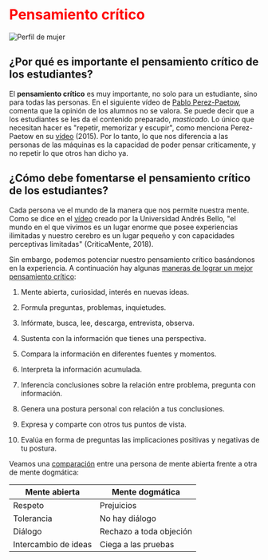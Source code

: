 # <span style="color:red">Pensamiento crítico</span>

![Perfil de mujer](https://lamenteesmaravillosa.com/wp-content/uploads/2018/02/perfil-de-cabeza-de-mujer.jpg) 

## ¿Por qué es importante el pensamiento crítico de los estudiantes?  

El **pensamiento crítico** es muy importante, no solo para un estudiante, sino para todas las personas. En el siguiente vídeo de [Pablo Perez-Paetow](http://tedxyouthvalladolid.com/pablo-perez-paewton/), comenta que la opinión de los alumnos no se valora. Se puede decir que a los estudiantes se les da el contenido preparado, *masticado*. Lo único que necesitan hacer es "repetir, memorizar y escupir", como menciona Perez-Paetow en su [vídeo](https://www.youtube.com/watch?v=WxC4RfTiOsM) (2015). Por lo tanto, lo que nos diferencia a las personas de las máquinas es la capacidad de poder pensar críticamente, y no repetir lo que otros han dicho ya. 

## ¿Cómo debe fomentarse el pensamiento crítico de los estudiantes?  

Cada persona ve el mundo de la manera que nos permite nuestra mente. Como se dice en el [vídeo](https://www.youtube.com/watch?v=TqT8WyJmvPc) creado por la Universidad Andrés Bello, "el mundo en el que vivimos es un lugar enorme que posee experiencias ilimitadas y nuestro cerebro es un lugar pequeño y con capacidades perceptivas limitadas" (CriticaMente, 2018). 

Sin embargo, podemos potenciar nuestro pensamiento crítico basándonos en la experiencia. A continuación hay algunas [maneras de lograr un mejor pensamiento crítico](http://otrasvoceseneducacion.org/archivos/313700): 

1. Mente abierta, curiosidad, interés en nuevas ideas. 

2. Formula preguntas, problemas, inquietudes. 

3. Infórmate, busca, lee, descarga, entrevista, observa. 

4. Sustenta con la información que tienes una perspectiva. 

5. Compara la información en diferentes fuentes y momentos. 

6. Interpreta la información acumulada. 

7. Inferencía conclusiones sobre la relación entre problema, pregunta con información. 

8. Genera una postura personal con relación a tus conclusiones. 

9. Expresa y comparte con otros tus puntos de vista. 

10. Evalúa en forma de preguntas las implicaciones positivas y negativas de tu postura. 

  
  
Veamos una [comparación](https://slideplayer.es/slide/1551594/) entre una persona de mente abierta frente a otra de mente dogmática:

| Mente abierta |  Mente dogmática  |
| ------ |---------|
| Respeto  | Prejuicios  |
| Tolerancia | No hay diálogo   |
| Diálogo | Rechazo a toda objeción | 
| Intercambio de ideas | Ciega a las pruebas | 
  
